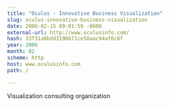 ```yaml
---
title: "Oculus - Innovative Business Visualization"
slug: oculus-innovative-business-visualization
date: 2006-02-15 09:01:59 -0600
external-url: http://www.oculusinfo.com/
hash: 33f31a6bdd3196b71ce58aac94af6c8f
year: 2006
month: 02
scheme: http
host: www.oculusinfo.com
path: /

---
```


Visualization consulting organization
